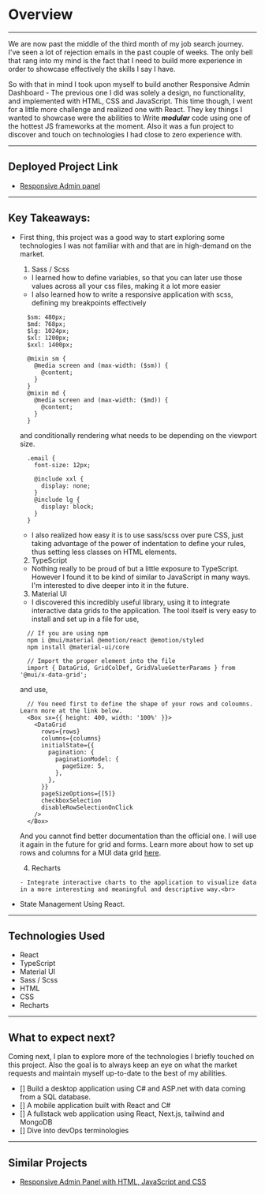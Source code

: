 # Overview
---
We are now past the middle of the third month of my job search journey. I've seen a lot of rejection emails
in the past couple of weeks. The only bell that rang into my mind is the fact that I need to build more experience in order to showcase effectively the skills I say I have.

So with that in mind I took upon myself to build another Responsive Admin Dashboard - The previous one I did was
solely a design, no functionality, and implemented with HTML, CSS and JavaScript.
This time though, I went for a little more challenge and realized one with React. They key things I wanted to showcase were the abilities to Write ***modular*** code using  one of the hottest JS frameworks at the moment. Also it was a fun project to discover and touch on technologies I had close to zero experience with.

---

## Deployed Project Link

- [Responsive Admin panel](https://react-responsive-admin-panel.netlify.app/)

---

## Key Takeaways:
- First thing, this project was a good way to start exploring some technologies I was not familiar with and that are
in high-demand on the market.<br>

  1. Sass / Scss

    - I learned how to define variables, so that you can later use those values across all your css files, making it a lot more easier
    - I also learned how to write a responsive application with scss, defining my breakpoints effectively
    ```
      $sm: 480px;
      $md: 768px;
      $lg: 1024px;
      $xl: 1200px;
      $xxl: 1400px;

      @mixin sm {
        @media screen and (max-width: ($sm)) {
          @content;
        }
      }
      @mixin md {
        @media screen and (max-width: ($md)) {
          @content;
        }
      }
    ```
     and conditionally rendering what needs to be depending on the viewport size.
    ```
      .email {
        font-size: 12px;

        @include xxl {
          display: none;
        }
        @include lg {
          display: block;
        }
      }
    ```
    - I also realized how easy it is to use sass/scss over pure CSS, just taking advantage of the power of indentation to define your rules, thus setting less classes on HTML elements.<br>

  2. TypeScript

    - Nothing really to be proud of but a little exposure to TypeScript. However I found it to be kind of similar to JavaScript in many ways. I'm interested to dive deeper into it in the future.<br>  

  3. Material UI

    - I discovered this incredibly useful library, using it to integrate interactive data grids to the application. The tool itself is very easy to install and set up in a file for use, 
    ```
      // If you are using npm
      npm i @mui/material @emotion/react @emotion/styled
      npm install @material-ui/core

      // Import the proper element into the file
      import { DataGrid, GridColDef, GridValueGetterParams } from '@mui/x-data-grid';
    ```
    and use, 
    ```
      // You need first to define the shape of your rows and coloumns. Learn more at the link below.
      <Box sx={{ height: 400, width: '100%' }}>
        <DataGrid
          rows={rows}
          columns={columns}
          initialState={{
            pagination: {
              paginationModel: {
                pageSize: 5,
              },
            },
          }}
          pageSizeOptions={[5]}
          checkboxSelection
          disableRowSelectionOnClick
        />
      </Box>
    ```
    And you cannot find better documentation than the official one. I will use it again in the future for grid and forms. Learn more about how to set up rows and columns for a MUI data grid [here](https://mui.com/x/react-data-grid/).<br>

    4. Recharts

      - Integrate interactive charts to the application to visualize data in a more interesting and meaningful and descriptive way.<br>

- State Management Using React.


---

## Technologies Used
- React
- TypeScript
- Material UI
- Sass / Scss
- HTML
- CSS
- Recharts

---

## What to expect next?
Coming next, I plan to explore more of the technologies I briefly touched on this project. Also the goal is to always keep an eye on what the market requests and maintain myself up-to-date to the best of my abilities.

- [] Build a desktop application using C# and ASP.net with data coming from a SQL database.
- [] A mobile application built with React and C#
- [] A fullstack web application using React, Next.js, tailwind and MongoDB
- [] Dive into devOps terminologies

---

## Similar Projects
- [Responsive Admin Panel with HTML, JavaScript and CSS](https://github.com/Johny270/responsive-admin-panel)
